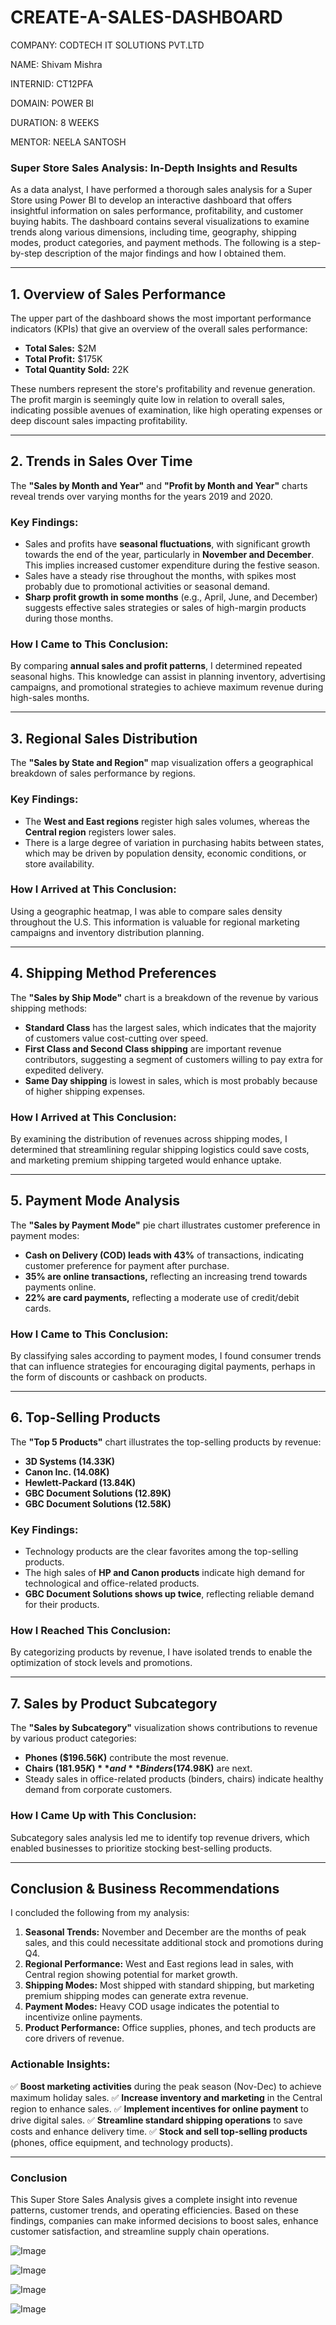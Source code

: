 # CREATE-A-SALES-DASHBOARD

COMPANY: CODTECH IT SOLUTIONS PVT.LTD

NAME: Shivam Mishra

INTERNID: CT12PFA

DOMAIN: POWER BI

DURATION: 8 WEEKS

MENTOR: NEELA SANTOSH

### **Super Store Sales Analysis: In-Depth Insights and Results**

As a data analyst, I have performed a thorough sales analysis for a Super Store using Power BI to develop an interactive dashboard that offers insightful information on sales performance, profitability, and customer buying habits. The dashboard contains several visualizations to examine trends along various dimensions, including time, geography, shipping modes, product categories, and payment methods. The following is a step-by-step description of the major findings and how I obtained them.

---

## **1. Overview of Sales Performance**
The upper part of the dashboard shows the most important performance indicators (KPIs) that give an overview of the overall sales performance:

- **Total Sales:** $2M
- **Total Profit:** $175K
- **Total Quantity Sold:** 22K

These numbers represent the store's profitability and revenue generation. The profit margin is seemingly quite low in relation to overall sales, indicating possible avenues of examination, like high operating expenses or deep discount sales impacting profitability.

---

## **2. Trends in Sales Over Time**
The **"Sales by Month and Year"** and **"Profit by Month and Year"** charts reveal trends over varying months for the years 2019 and 2020.

### **Key Findings:**
- Sales and profits have **seasonal fluctuations**, with significant growth towards the end of the year, particularly in **November and December**. This implies increased customer expenditure during the festive season.
- Sales have a steady rise throughout the months, with spikes most probably due to promotional activities or seasonal demand.
- **Sharp profit growth in some months** (e.g., April, June, and December) suggests effective sales strategies or sales of high-margin products during those months.

### **How I Came to This Conclusion:**
By comparing **annual sales and profit patterns**, I determined repeated seasonal highs. This knowledge can assist in planning inventory, advertising campaigns, and promotional strategies to achieve maximum revenue during high-sales months.

---

## **3. Regional Sales Distribution**
The **"Sales by State and Region"** map visualization offers a geographical breakdown of sales performance by regions.

### **Key Findings:**
- The **West and East regions** register high sales volumes, whereas the **Central region** registers lower sales.
- There is a large degree of variation in purchasing habits between states, which may be driven by population density, economic conditions, or store availability.

### **How I Arrived at This Conclusion:**
Using a geographic heatmap, I was able to compare sales density throughout the U.S. This information is valuable for regional marketing campaigns and inventory distribution planning.

---

## **4. Shipping Method Preferences**
The **"Sales by Ship Mode"** chart is a breakdown of the revenue by various shipping methods:

- **Standard Class** has the largest sales, which indicates that the majority of customers value cost-cutting over speed.
- **First Class and Second Class shipping** are important revenue contributors, suggesting a segment of customers willing to pay extra for expedited delivery.
- **Same Day shipping** is lowest in sales, which is most probably because of higher shipping expenses.

### **How I Arrived at This Conclusion:**
By examining the distribution of revenues across shipping modes, I determined that streamlining regular shipping logistics could save costs, and marketing premium shipping targeted would enhance uptake.

---

## **5. Payment Mode Analysis**
The **"Sales by Payment Mode"** pie chart illustrates customer preference in payment modes:

- **Cash on Delivery (COD) leads with 43%** of transactions, indicating customer preference for payment after purchase.
- **35% are online transactions,** reflecting an increasing trend towards payments online.
- **22% are card payments,** reflecting a moderate use of credit/debit cards.

### **How I Came to This Conclusion:**
By classifying sales according to payment modes, I found consumer trends that can influence strategies for encouraging digital payments, perhaps in the form of discounts or cashback on products.

---


## **6. Top-Selling Products**
The **"Top 5 Products"** chart illustrates the top-selling products by revenue:

- **3D Systems (14.33K)**
- **Canon Inc. (14.08K)**
- **Hewlett-Packard (13.84K)**
- **GBC Document Solutions (12.89K)**
- **GBC Document Solutions (12.58K)**

### **Key Findings:**
- Technology products are the clear favorites among the top-selling products.
- The high sales of **HP and Canon products** indicate high demand for technological and office-related products.
- **GBC Document Solutions shows up twice**, reflecting reliable demand for their products.

### **How I Reached This Conclusion:**
By categorizing products by revenue, I have isolated trends to enable the optimization of stock levels and promotions.

---

## **7. Sales by Product Subcategory**
The **"Sales by Subcategory"** visualization shows contributions to revenue by various product categories:

- **Phones ($196.56K)** contribute the most revenue.
- **Chairs ($181.95K)** and **Binders ($174.98K)** are next.
- Steady sales in office-related products (binders, chairs) indicate healthy demand from corporate customers.

### **How I Came Up with This Conclusion:**
Subcategory sales analysis led me to identify top revenue drivers, which enabled businesses to prioritize stocking best-selling products.

---

## **Conclusion & Business Recommendations**
I concluded the following from my analysis:

1. **Seasonal Trends:** November and December are the months of peak sales, and this could necessitate additional stock and promotions during Q4.
2. **Regional Performance:** West and East regions lead in sales, with Central region showing potential for market growth.
3. **Shipping Modes:** Most shipped with standard shipping, but marketing premium shipping modes can generate extra revenue.
4. **Payment Modes:** Heavy COD usage indicates the potential to incentivize online payments.
5. **Product Performance:** Office supplies, phones, and tech products are core drivers of revenue.

### **Actionable Insights:**
✅ **Boost marketing activities** during the peak season (Nov-Dec) to achieve maximum holiday sales.
✅ **Increase inventory and marketing** in the Central region to enhance sales.
✅ **Implement incentives for online payment** to drive digital sales.
✅ **Streamline standard shipping operations** to save costs and enhance delivery time.
✅ **Stock and sell top-selling products** (phones, office equipment, and technology products).

---

### **Conclusion**
This Super Store Sales Analysis gives a complete insight into revenue patterns, customer trends, and operating efficiencies. Based on these findings, companies can make informed decisions to boost sales, enhance customer satisfaction, and streamline supply chain operations.

![Image](https://github.com/user-attachments/assets/781bc029-3df5-4c68-b2b8-7dfc0f5112bf)

![Image](https://github.com/user-attachments/assets/5540542a-7d66-4500-9962-3821afabe513)

![Image](https://github.com/user-attachments/assets/c5504290-37a8-4954-92aa-7282306dcad8)

![Image](https://github.com/user-attachments/assets/6bb5f098-564e-4998-9bd9-caa51d0e6222)
